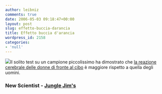 ```yaml
---
author: leibniz
comments: true
date: 2006-05-03 09:18:47+00:00
layout: post
slug: effetto-buccia-darancia
title: Effetto buccia d'arancia
wordpress_id: 2158
categories:
- 'null'
---
```


![](http://www.junglejims.com/images/Department_Photos/Grocery_05/haagen_dasz.jpg)Il solito test su un campione piccolissimo ha dimostrato che [la reazione cerebrale delle donne di fronte al cibo](http://www.newscientist.com/article.ns?id=dn9077&feedId=online-news_rss20) è maggiore rispetto a quella degli uomini.


### New Scientist - [Jungle Jim's](http://www.junglejims.com/index.cfm?fuseaction=home.viewpage&page_id=84BD6C1A-575B-4541-A729C321538FC95A)
